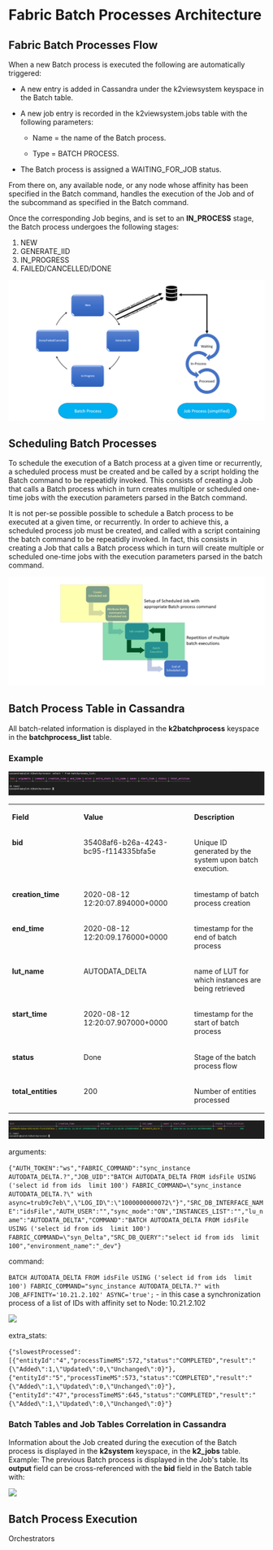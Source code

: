 # **Fabric Batch Processes Architecture**

## **Fabric Batch Processes Flow**  

When a new Batch process is executed the following are automatically triggered:
-  A new entry is added in Cassandra under the k2viewsystem keyspace in the Batch table.
-  A new job entry is recorded in the k2viewsystem.jobs table with the following parameters:
   
   -  Name = the name of the Batch process.
   
   -  Type = BATCH PROCESS.
-  The Batch process is assigned a WAITING_FOR_JOB status.  

From there on, any available node, or any node whose affinity has been specified in the Batch command, handles the execution of the Job and of the subcommand as specified in the Batch command.

Once the corresponding Job begins, and is set to an **IN_PROCESS** stage, the Batch process undergoes the following stages:
1. NEW
2. GENERATE_IID
3. IN_PROGRESS
4. FAILED/CANCELLED/DONE
 

<img src="/articles/20_jobs_and_batch_services/images/13_jobs_and_batch_services_batch_process.PNG">



## **Scheduling Batch Processes**

To schedule the execution of a Batch process at a given time or recurrently, a scheduled process must be created and be called by a script holding the Batch command to be repeatidly invoked. This consists of creating a Job that calls a Batch process which in turn creates multiple or scheduled one-time jobs with the execution parameters parsed in the Batch command.

It is not per-se possible possible to schedule a Batch process to be executed at a given time, or recurrently. In order to achieve this, a scheduled process job must be created, and called with a script containing the batch command to be repeatidly invoked.
In fact, this consists in creating a Job that calls a Batch process which in turn will create multiple or scheduled one-time jobs with the execution parameters parsed in the batch command.

<img src="/articles/20_jobs_and_batch_services/images/14_jobs_and_batch_services_scheduled_batch_process.PNG">
 

## **Batch Process Table in Cassandra**
All batch-related information is displayed in the **k2batchprocess** keyspace in the **batchprocess_list** table.

### Example 

<img src="/articles/20_jobs_and_batch_services/images/15_jobs_and_batch_services_scheduled_batch_process.PNG">



<table width="900pxl">
<tbody>
<tr>
<td valign="top" width="300pxl">
<p><strong>Field</strong></p>
</td>
<td valign="top" width="400pxl">
<p><strong>Value</strong></p>
</td>
<td valign="top" width="400pxl">
<p><strong>Description</strong></p>
</td>

</tr>
<tr>
<td valign="top" width="300pxl">
<p><strong>bid</strong></p>
</td>
<td valign="top" width="400pxl">
<p>35408af6-b26a-4243-bc95-f114335bfa5e</p>
</td>
<td valign="top" width="400pxl">
<p>Unique ID generated by the system upon batch execution.</p>
</td>
 
 
</tr>
<tr>
<td valign="top" width="300pxl">
<p><strong>creation_time</strong></p>
</td>
<td valign="top" width="400pxl">
<p>2020-08-12 12:20:07.894000+0000</p>
</td>
<td valign="top" width="400pxl">
<p>timestamp of batch process creation</p>
</td>
</tr>

<tr>
<td valign="top" width="300pxl">
<p><strong>end_time</strong></p>
</td>
<td valign="top" width="400pxl">
<p>2020-08-12 12:20:09.176000+0000</p>
</td>
<td valign="top" width="400pxl">
<p>timestamp for the end of batch process</p>
</td>
</tr>

<tr>
<td valign="top" width="300pxl">
<p><strong>lut_name</strong></p>
</td>
<td valign="top" width="400pxl">
<p>AUTODATA_DELTA</p>
</td>
<td valign="top" width="400pxl">
<p>name of LUT for which instances are being retrieved</p>
</td>
</tr>


<tr>
<td valign="top" width="300pxl">
<p><strong>start_time</strong></p>
</td>
<td valign="top" width="400pxl">
<p>2020-08-12 12:20:07.907000+0000</p>
</td>
<td valign="top" width="400pxl">
<p>timestamp for the start of batch process</p>
</td>
</tr>


<tr>
<td valign="top" width="300pxl">
<p><strong>status</strong></p>
</td>
<td valign="top" width="400pxl">
<p>Done</p>
</td>
<td valign="top" width="400pxl">
<p>Stage of the batch process flow</p>
</td>
</tr>


<tr>
<td valign="top" width="300pxl">
<p><strong>total_entities</strong></p>
</td>
<td valign="top" width="400pxl">
<p>200</p>
</td>
<td valign="top" width="400pxl">
<p>Number of entities processed</p>
</td>
</tr>

</tbody>
</table>

<img src="/articles/20_jobs_and_batch_services/images/16_jobs_and_batch_services_scheduled_batch_table1.PNG">


arguments: 

```{"AUTH_TOKEN":"ws","FABRIC_COMMAND":"sync_instance AUTODATA_DELTA.?","JOB_UID":"BATCH AUTODATA_DELTA FROM idsFile USING ('select id from ids  limit 100') FABRIC_COMMAND=\"sync_instance AUTODATA_DELTA.?\" with async=trub9c7eb\",\"LOG_ID\":\"1000000000072\"}","SRC_DB_INTERFACE_NAME":"idsFile","AUTH_USER":"","sync_mode":"ON","INSTANCES_LIST":"","lu_name":"AUTODATA_DELTA","COMMAND":"BATCH AUTODATA_DELTA FROM idsFile USING ('select id from ids  limit 100') FABRIC_COMMAND=\"syn_Delta","SRC_DB_QUERY":"select id from ids  limit 100","environment_name":"_dev"}```

command: 

```BATCH AUTODATA_DELTA FROM idsFile USING ('select id from ids  limit 100') FABRIC_COMMAND="sync_instance AUTODATA_DELTA.?" with JOB_AFFINITY='10.21.2.102' ASYNC='true';``` - in this case a synchronization process of a list of IDs with affinity set to Node: 10.21.2.102 

<img src="/articles/20_jobs_and_batch_services/images/17_jobs_and_batch_services_scheduled_batch_table2.PNG">


extra_stats: 

```{"slowestProcessed":[{"entityId":"4","processTimeMS":572,"status":"COMPLETED","result":"{\"Added\":1,\"Updated\":0,\"Unchanged\":0}"},{"entityId":"5","processTimeMS":573,"status":"COMPLETED","result":"{\"Added\":1,\"Updated\":0,\"Unchanged\":0}"},{"entityId":"47","processTimeMS":645,"status":"COMPLETED","result":"{\"Added\":1,\"Updated\":0,\"Unchanged\":0}"}```

### **Batch Tables and Job Tables Correlation in Cassandra**
Information about the Job created during the execution of the Batch process is displayed in the **k2system** keyspace, in the **k2_jobs** table.
Example:
The previous Batch process is displayed in the Job's table. Its **output** field can be cross-referenced with the **bid** field in the Batch table with:

<img src="/articles/20_jobs_and_batch_services/images/18_jobs_and_batch_services_scheduled_batch_table3.PNG">

## **Batch Process Execution**
Orchestrators



